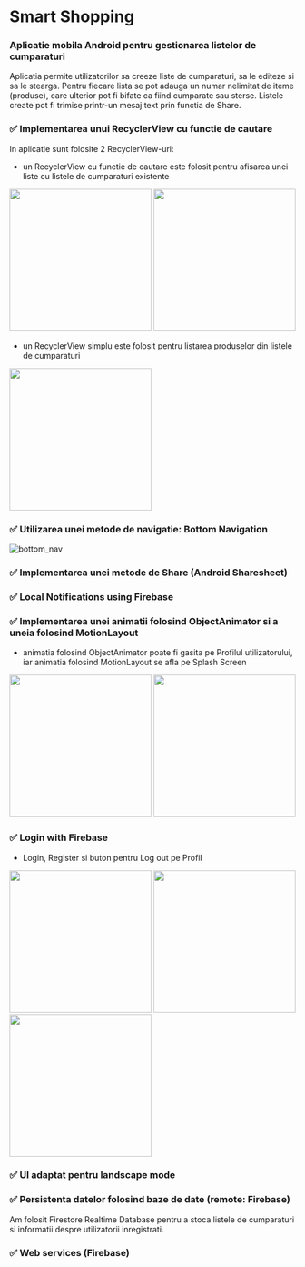 # Smart Shopping
### Aplicatie mobila Android pentru gestionarea listelor de cumparaturi

Aplicatia permite utilizatorilor sa creeze liste de cumparaturi, sa le editeze si sa le stearga. Pentru fiecare lista se pot adauga un numar nelimitat de iteme (produse), care ulterior pot fi bifate ca fiind cumparate sau sterse.
Listele create pot fi trimise printr-un mesaj text prin functia de Share.

### :white_check_mark: Implementarea unui RecyclerView cu functie de cautare
In aplicatie sunt folosite 2 RecyclerView-uri:
- un RecyclerView cu functie de cautare este folosit pentru afisarea unei liste cu listele de cumparaturi existente

<p float="left">
<img src="https://user-images.githubusercontent.com/79320751/236265580-ce83cb2a-14ab-4b53-b74f-c24a5ab569c9.png" width="250">
<img src="https://user-images.githubusercontent.com/79320751/236265028-b4256b4f-5966-49c0-a885-abed21b290d5.png" width="250">
</p>

- un RecyclerView simplu este folosit pentru listarea produselor din listele de cumparaturi
<img src="https://user-images.githubusercontent.com/79320751/236272197-71b17028-b71d-41a3-92c0-3ef89c7a1819.png" width="250">

### :white_check_mark: Utilizarea unei metode de navigatie: Bottom Navigation

![bottom_nav](https://user-images.githubusercontent.com/79320751/236263600-05376083-a6d7-42e4-bb30-0978fed7f9f2.png)

### :white_check_mark: Implementarea unei metode de Share (Android Sharesheet)

### :white_check_mark: Local Notifications using Firebase

### :white_check_mark: Implementarea unei animatii folosind ObjectAnimator si a uneia folosind MotionLayout
- animatia folosind ObjectAnimator poate fi gasita pe Profilul utilizatorului, iar animatia folosind MotionLayout se afla pe Splash Screen

<p float="left">
<img src="https://user-images.githubusercontent.com/79320751/236267807-ef4114d4-6cac-45f3-acf1-abcdf882514c.png" width="250">
<img src="https://user-images.githubusercontent.com/79320751/236270554-3bcf3560-0af4-4e25-ba3b-b21370233f10.png" width="250">
</p>

### :white_check_mark: Login with Firebase
- Login, Register si buton pentru Log out pe Profil

<p float="left">
<img src="https://user-images.githubusercontent.com/79320751/236268451-011e220b-828d-441c-a024-a297aa4c1911.png" width="250">
<img src="https://user-images.githubusercontent.com/79320751/236268461-ee0fafc1-848b-407d-ab3e-3a8817c58cb2.png" width="250">
<img src="https://user-images.githubusercontent.com/79320751/236267807-ef4114d4-6cac-45f3-acf1-abcdf882514c.png" width="250">
</p>

### :white_check_mark: UI adaptat pentru landscape mode

### :white_check_mark: Persistenta datelor folosind baze de date (remote: Firebase)

Am folosit Firestore Realtime Database pentru a stoca listele de cumparaturi si informatii despre utilizatorii inregistrati.

### :white_check_mark: Web services (Firebase)



